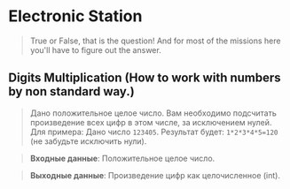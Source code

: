# Electronic Station

> True or False, that is the question! And for most of the missions here you'll have to figure out the answer.

## Digits Multiplication (How to work with numbers by non standard way.)
> Дано положительное целое число. Вам необходимо подсчитать произведение всех цифр в этом числе, за исключением нулей.
Для примера: Дано число `123405`. Результат будет: `1*2*3*4*5=120` (не забудьте исключить нули).

> **Входные данные**: Положительное целое число.

> **Выходные данные**: Произведение цифр как целочисленное (int).